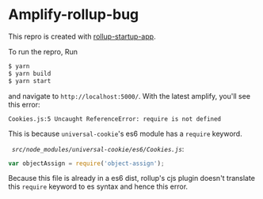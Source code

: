 # Amplify-rollup-bug
This repro is created with [rollup-startup-app](https://github.com/rollup/rollup-starter-app). 

To run the repro, Run 
```bash
$ yarn
$ yarn build
$ yarn start
```
and navigate to `http://localhost:5000/`. With the latest amplify, you'll see this error:

```
Cookies.js:5 Uncaught ReferenceError: require is not defined
```

This is because `universal-cookie`'s es6 module has a `require` keyword.

*` src/node_modules/universal-cookie/es6/Cookies.js`*:
```javascript
var objectAssign = require('object-assign');
```

Because this file is already in a es6 dist, rollup's cjs plugin doesn't translate this `require` keyword to es syntax and hence this error.
